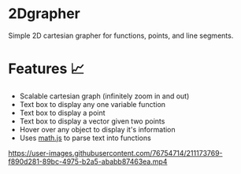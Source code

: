 # 2Dgrapher
 Simple 2D cartesian grapher for functions, points, and line segments.

# Features 📈
* Scalable cartesian graph (infinitely zoom in and out)
* Text box to display any one variable function
* Text box to display a point
* Text box to display a vector given two points
* Hover over any object to display it's information
* Uses [math.js](https://mathjs.org/) to parse text into functions

https://user-images.githubusercontent.com/76754714/211173769-f890d281-89bc-4975-b2a5-ababb87463ea.mp4
